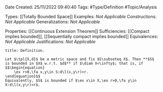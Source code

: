 <div class="topSpace"></div>

Date Created: 25/11/2022 09:40:40
Tags: #Type/Definition #Topic/Analysis

Types: [[Totally Bounded Space]]
Examples: _Not Applicable_
Constructions: _Not Applicable_
Generalizations: _Not Applicable_

Properties: [[Continuous Extension Theorem]]
Sufficiencies: [[Compact implies bounded]], [[Sequentially compact implies bounded]]
Equivalences: _Not Applicable_
Justifications: _Not Applicable_

``` ad-Definition
title: Definition.

Let $\tpl{X,d}$ be a metric space and fix $S\subseteq X$. Then **$S$ is bounded in $X$ w.r.t. $d$** if $\diam X<\infty$; that is, if
$$\begin{equation}
    \ex r>0,\fa x,y\in S:d\l(x,y\r)<r.
\end{equation}$$
Equivalently, $S$ is bounded if $\ex x\in X,\ex r>0,\fa y\in X:d\l(x,y\r)<r$.

```
